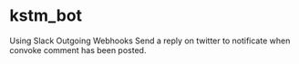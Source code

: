 # kstm\_bot

Using Slack Outgoing Webhooks
Send a reply on twitter to notificate when convoke comment has been posted.
